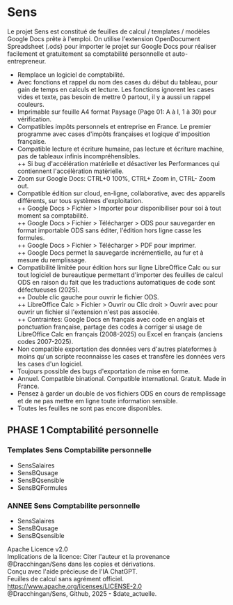 # Sens
Le projet Sens est constitué de feuilles de calcul / templates / modèles Google Docs prête à l'emploi. On utilise l'extension OpenDocument Spreadsheet (.ods} pour importer le projet sur Google Docs pour réaliser facilement et gratuitement sa comptabilité personnelle et auto-entrepreneur. 
+ Remplace un logiciel de comptabilité.  
+ Avec fonctions et rappel du nom des cases du début du tableau, pour gain de temps en calculs et lecture. Les fonctions ignorent les cases vides et texte, pas besoin de mettre 0 partout, il y a aussi un rappel couleurs.  
+ Imprimable sur feuille A4 format Paysage (Page 01: A à I, 1 à 30) pour vérification.  
+ Compatibles impôts personnels et entreprise en France. Le premier programme avec cases d'impôts françaises et logique d'imposition française.  
+ Compatible lecture et écriture humaine, pas lecture et écriture machine, pas de tableaux infinis incompréhensibles.  
++ Si bug d'accélération matérielle et désactiver les Performances qui contiennent l'accélèration matèrielle.
+ Zoom sur Google Docs: CTRL+0 100%, CTRL+ Zoom in, CTRL- Zoom out.  
+ Compatible édition sur cloud, en-ligne, collaborative, avec des appareils différents, sur tous systèmes d'exploitation.  
++ Google Docs > Fichier > Importer pour disponibiliser pour soi à tout moment sa comptabilité.  
++ Google Docs > Fichier > Télécharger > ODS pour sauvegarder en format importable ODS sans éditer, l'édition hors ligne casse les formules.  
++ Google Docs > Fichier > Télécharger > PDF pour imprimer.  
++ Google Docs permet la sauvegarde incrémentielle, au fur et à mesure du remplissage.  
+ Compatibilité limitée pour édition hors sur ligne LibreOffice Calc ou sur tout logiciel de bureautique permettant d'importer des feuilles de calcul ODS en raison du fait que les traductions automatiques de code sont défectueuses (2025).  
++ Double clic gauche pour ouvrir le fichier ODS.  
++ LibreOffice Calc > Fichier > Ouvrir ou Clic droit > Ouvrir avec pour ouvrir un fichier si l'extension n'est pas associée.  
++ Contraintes: Google Docs en français avec code en anglais et ponctuation française, partage des codes à corriger si usage de LibreOffice Calc en français (2008-2025) ou Excel en français (anciens codes 2007-2025).  
+ Non compatible exportation des données vers d'autres plateformes à moins qu'un scripte reconnaisse les cases et transfère les données vers les cases d'un logiciel.
+ Toujours possible des bugs d'exportation de mise en forme.  
+ Annuel. Compatible binational. Compatible international. Gratuit. Made in France.  
+ Pensez à garder un double de vos fichiers ODS en cours de remplissage et de ne pas mettre em ligne toute information sensible.  
+ Toutes les feuilles ne sont pas encore disponibles.
## PHASE 1 Comptabilité personnelle  
### Templates Sens Comptabilite personnelle  
* SensSalaires  
* SensBQusage  
* SensBQsensible
* SensBQFormules
### ANNEE Sens Comptabilite personnelle  
* SensSalaires  
* SensBQusage  
* SensBQsensible    
  
Apache Licence v2.0    
Implications de la licence: Citer l'auteur et la provenance @Dracchingan/Sens dans les copies et dérivations.  
Conçu avec l'aide précieuse de l'IA ChatGPT.  
Feuilles de calcul sans agrément officiel.
https://www.apache.org/licenses/LICENSE-2.0  
@Dracchingan/Sens, Github, 2025 - $date_actuelle.
  

